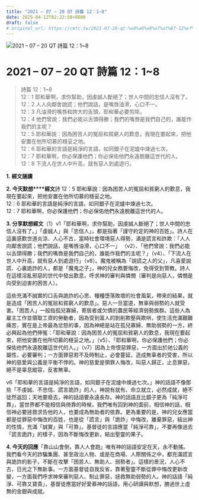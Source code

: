 ```yaml
---
title: "2021 – 07 – 20 QT 詩篇 12：1~8"
date: 2025-04-12T02:22:58+0800
draft: false
# original_url: https://cmtc.tw/2021-07-20-qt-%e8%a9%a9%e7%af%87-12%ef%bc%9a18
---
```


![2021 – 07 – 20 QT 詩篇 12：1\~8](/images/qt.jpg   "2021 – 07 – 20 QT 詩篇 12：1\~8")

# 2021 – 07 – 20 QT 詩篇 12：1\~8

> 詩篇 12：1\~8  
> 12：1 耶和華啊，求你幫助，因虔誠人斷絕了；世人中間的忠信人沒有了。  
> 12：2 人人向鄰舍說謊；他們說話，是嘴唇油滑，心口不一。  
> 12：3 凡油滑的嘴唇和誇大的舌頭，耶和華必要剪除。  
> 12：4 他們曾說：我們必能以舌頭得勝；我們的嘴唇是我們自己的，誰能作我們的主呢？  
> 12：5 耶和華說：因為困苦人的冤屈和貧窮人的歎息，我現在要起來，把他安置在他所切慕的穩妥之地。  
> 12：6 耶和華的言語是純淨的言語，如同銀子在泥爐中煉過七次。  
> 12：7 耶和華啊，你必保護他們；你必保佑他們永遠脫離這世代的人。  
> 12：8 下流人在世人中升高，就有惡人到處遊行。

**1.** **經文誦讀**

**2. 今天默想****經文**詩 12：5 耶和華說：因為困苦人的冤屈和貧窮人的歎息，我現在要起來，把他安置在他所切慕的穩妥之地。  
12：6 耶和華的言語是純淨的言語，如同銀子在泥爐中煉過七次。  
12：7 耶和華啊，你必保護他們；你必保佑他們永遠脫離這世代的人。

**3. 分享默想經文**（1）v1「耶和華啊，求你幫助，因虔誠人斷絕了；世人中間的忠信人沒有了。」「虔誠人」與「忠信人」，都是指著「謹守約定的神的百姓」。詩人在這裏感歎世道炎涼、人心不古，當時社會環境惡人得勢，滿是謊言和詐欺：「人人向鄰舍說謊；他們說話，是嘴唇油滑，心口不一」 （v2）、「他們曾說：我們必能以舌頭得勝；我們的嘴唇是我們自己的，誰能作我們的主呢？」（v4）、「下流人在世人中升高，就有惡人到處遊行」（v8）。魔鬼被稱為「說謊之人的父」，凡喜愛說謊、心裏詭詐的人，都是「魔鬼之子」，神的兒女務要悔改，免得受到管教。詩人在這樣淫亂邪惡的世代中發出歎息，呼求神的審判與憐憫（審判是向惡人，憐憫是向受到迫害的困苦人）。

這些充滿不誠實的口舌與詭詐的心思、種種墮落敗壞的社會風氣，帶來的結果，就是造成「困苦人的冤屈和貧窮人的歎息」。惡人一旦當道，無辜與弱勢的人就受害。「困苦人」一般指孤兒寡婦，寄居者或欠債的農民等經濟弱勢族群。這些人為雇主工作並領取工資的勞動者，因為受到富人的剝削欺壓與欺哄，使生活充滿艱難痛苦，實在是上帝最為忿怒的事，因為神總是站在孤兒寡婦、無助弱勢的一方，終必興起為他們伸冤：「耶和華說：因為困苦人的冤屈和貧窮人的歎息，我現在要起來，把他安置在他所切慕的穩妥之地。」（v5）、「耶和華啊，你必保護他們；你必保佑他們永遠脫離這世代的人。」（v7）因為上帝恨惡罪惡，一方面出於祂公義的屬性，必要審判；一方面罪惡若不及時制止，必會蔓延，造成無辜者的受害，所以神的慈愛與公義是平衡不悖的。神的慈愛是領罪人悔改，叫惡人歸正，止息罪惡，絕不是辜息縱容，反害無辜。

v6「耶和華的言語是純淨的言語，如同銀子在泥爐中煉過七次。」神的話語不像那些「不虔誠、不忠信、謊言詭詐」的人，神說有就有、命立就立，必然成就，絕不徒然返回；天地要廢去，神的話語要永遠長存。神的話語且比銀子更為「純淨可靠」，當世界都不能相信與倚靠的時候，我們唯有回到神的面前，相信神的話，相信神必要拯救求告他的人，也要成為無助者的依靠。更為重要的是，神的兒女應當都是從罪惡中悔改的百姓，也是從「謊言」與「詭詐」中悔改，離棄罪惡，結出神的性情，充滿「誠實」與「可靠」。基督徒的言語應當「純淨可靠」，不要再像過去「謊言詭詐」的樣子，因為不斷悔改更新，結出聖靈的果子。

**4. 今天的回應**「靠山山會倒，靠人人會跑」唯有神的話語安定在天，永不動搖。我們看今天的詐騙集團、甚至政治人物、或是在商場、人際關係之中，都充滿謊言與詭詐的影子，不斷在攻擊「困苦人、無助人、弱勢者」。這樣的景況，人心不古，日光之下無新事。一方面基督徒自我反省，靠著聖靈不斷從罪中悔改更新改變，一方面我們呼求神來審判惡人、制止罪惡，拯救無助弱勢的人。神的話語「純淨、可靠又寶貴」，基督徒應當好好愛慕神的話語，用心研讀與默想，勝過世上虛無的金銀與成就。